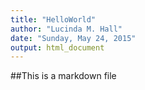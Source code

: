 ```yaml
---
title: "HelloWorld"
author: "Lucinda M. Hall"
date: "Sunday, May 24, 2015"
output: html_document
---
```

##This is a markdown file
